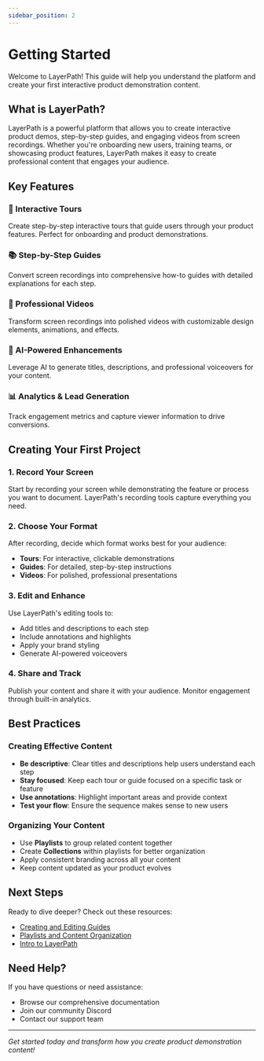 ```yaml
---
sidebar_position: 2
---
```


# Getting Started

Welcome to LayerPath! This guide will help you understand the platform and create your first interactive product demonstration content.

## What is LayerPath?

LayerPath is a powerful platform that allows you to create interactive product demos, step-by-step guides, and engaging videos from screen recordings. Whether you're onboarding new users, training teams, or showcasing product features, LayerPath makes it easy to create professional content that engages your audience.

## Key Features

### 🎯 Interactive Tours

Create step-by-step interactive tours that guide users through your product features. Perfect for onboarding and product demonstrations.

### 📚 Step-by-Step Guides

Convert screen recordings into comprehensive how-to guides with detailed explanations for each step.

### 🎥 Professional Videos

Transform screen recordings into polished videos with customizable design elements, animations, and effects.

### 🤖 AI-Powered Enhancements

Leverage AI to generate titles, descriptions, and professional voiceovers for your content.

### 📊 Analytics & Lead Generation

Track engagement metrics and capture viewer information to drive conversions.

## Creating Your First Project

### 1. Record Your Screen

Start by recording your screen while demonstrating the feature or process you want to document. LayerPath's recording tools capture everything you need.

### 2. Choose Your Format

After recording, decide which format works best for your audience:

- **Tours**: For interactive, clickable demonstrations
- **Guides**: For detailed, step-by-step instructions
- **Videos**: For polished, professional presentations

### 3. Edit and Enhance

Use LayerPath's editing tools to:

- Add titles and descriptions to each step
- Include annotations and highlights
- Apply your brand styling
- Generate AI-powered voiceovers

### 4. Share and Track

Publish your content and share it with your audience. Monitor engagement through built-in analytics.

## Best Practices

### Creating Effective Content

- **Be descriptive**: Clear titles and descriptions help users understand each step
- **Stay focused**: Keep each tour or guide focused on a specific task or feature
- **Use annotations**: Highlight important areas and provide context
- **Test your flow**: Ensure the sequence makes sense to new users

### Organizing Your Content

- Use **Playlists** to group related content together
- Create **Collections** within playlists for better organization
- Apply consistent branding across all your content
- Keep content updated as your product evolves

## Next Steps

Ready to dive deeper? Check out these resources:

- [Creating and Editing Guides](./guides/guides.md)
- [Playlists and Content Organization](./playlists/playlists.md)
- [Intro to LayerPath](./intro.md)

## Need Help?

If you have questions or need assistance:

- Browse our comprehensive documentation
- Join our community Discord
- Contact our support team

---

_Get started today and transform how you create product demonstration content!_
